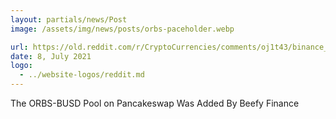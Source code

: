 ```yaml
---
layout: partials/news/Post
image: /assets/img/news/posts/orbs-paceholder.webp

url: https://old.reddit.com/r/CryptoCurrencies/comments/oj1t43/binance_smart_chainbased_beefy_finance_adds/
date: 8, July 2021
logo: 
  - ../website-logos/reddit.md
---
```


The ORBS-BUSD Pool on Pancakeswap Was Added By Beefy Finance